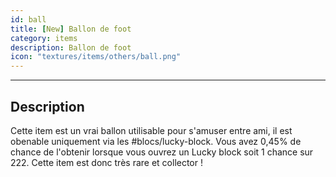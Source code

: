 ```yaml
---
id: ball
title: [New] Ballon de foot
category: items
description: Ballon de foot
icon: "textures/items/others/ball.png"
---
```

___
## Description

Cette item est un vrai ballon utilisable pour s'amuser entre ami, il est obenable uniquement via les #blocs/lucky-block. Vous avez 0,45% de chance de l'obtenir lorsque vous ouvrez un Lucky block soit 1 chance sur 222. Cette item est donc très rare et collector ! 
